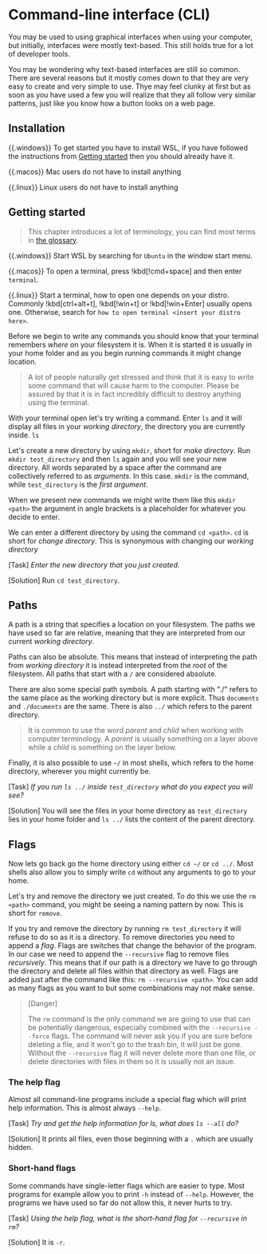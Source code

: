 # Command-line interface (CLI)

You may be used to using graphical interfaces when using your computer, but initially, interfaces were mostly text-based. This still holds true for a lot of developer tools.

You may be wondering why text-based interfaces are still so common. There are several reasons but it mostly comes down to that they are very easy to create and very simple to use. Thye may feel clunky at first but as soon as you have used a few you will realize that they all follow very similar patterns, just like you know how a button looks on a web page.

## Installation

{{.windows}}
To get started you have to install WSL, if you have followed the instructions from [Getting started](../getting_started.md) then you should already have it.

{{.macos}}
Mac users do not have to install anything

{{.linux}}
Linux users do not have to install anything

## Getting started

> This chapter introduces a lot of terminology, you can find most terms in [the glossary](../glossary.md#command-line-terms).

{{.windows}}
Start WSL by searching for `Ubuntu` in the window start menu.

{{.macos}}
To open a terminal, press !kbd[!cmd+space] and then enter `terminal`.

{{.linux}}
Start a terminal, how to open one depends on your distro. Commonly !kbd[ctrl+alt+t], !kbd[!win+t] or !kbd[!win+Enter] usually opens one. Otherwise, search for `how to open terminal <insert your distro here>`.

Before we begin to write any commands you should know that your terminal remembers _where_ on your filesystem it is. When it is started it is usually in your home folder and as you begin running commands it might change location.

> A lot of people naturally get stressed and think that it is easy to write some command that will cause harm to the computer. Please be assured by that it is in fact incredibly difficult to destroy anything using the terminal.

With your terminal open let's try writing a command. Enter `ls` and it will display all files in your _working directory_, the directory you are currently inside. `ls`

Let's create a new directory by using `mkdir`, short for _make directory_. Run `mkdir test_directory` and then `ls` again and you will see your new directory. All words separated by a space after the command are collectively referred to as _arguments_. In this case. `mkdir` is the command, while `test_directory` is the _first argument_.

When we present new commands we might write them like this `mkdir <path>` the argument in angle brackets is a placeholder for whatever you decide to enter.

We can enter a different directory by using the command `cd <path>`. `cd` is short for _change directory_. This is synonymous with changing our _working directory_

[Task]
_Enter the new directory that you just created._

[Solution]
Run `cd test_directory`.

## Paths

A path is a string that specifies a location on your filesystem. The paths we have used so far are relative, meaning that they are interpreted from our current _working directory_.

Paths can also be absolute. This means that instead of interpreting the path from _working directory_ it is instead interpreted from the _root_ of the filesystem. All paths that start with a `/` are considered absolute.

There are also some special path symbols. A path starting with "./" refers to the same place as the working directory but is more explicit. Thus `documents` and `./documents` are the same. There is also `../` which refers to the parent directory.

> It is common to use the word _parent_ and _child_ when working with computer terminology. A _parent_ is usually something on a layer above while a _child_ is something on the layer below.

Finally, it is also possible to use `~/` in most shells, which refers to the home directory, wherever you might currently be.

[Task]
_If you run `ls ../` inside `test_directory` what do you expect you will see?_

[Solution]
You will see the files in your home directory as `test_directory` lies in your home folder and `ls ../` lists the content of the parent directory.

## Flags

Now lets go back go the home directory using either `cd ~/` or `cd ../`. Most shells also allow you to simply write `cd` without any arguments to go to your home.

Let's try and remove the directory we just created. To do this we use the `rm <path>` command, you might be seeing a naming pattern by now. This is short for `remove`.

If you try and remove the directory by running `rm test_directory` it will refuse to do so as it is a directory. To remove directories you need to append a _flag_. Flags are switches that change the behavior of the program. In our case we need to append the `--recursive` flag to remove files _recursively_. This means that if our path is a directory we have to go through the directory and delete all files within that directory as well. Flags are added just after the command like this: `rm --recursive <path>`. You can add as many flags as you want to but some combinations may not make sense.

> [Danger]
>
> The `rm` command is the only command we are going to use that can be potentially dangerous, especially combined with the `--recursive --force` flags. The command will never ask you if you are sure before deleting a file, and it won't go to the trash bin, it will just be gone. Without the `--recursive` flag it will never delete more than one file, or delete directories with files in them so it is usually not an issue.

### The help flag

Almost all command-line programs include a special flag which will print help information. This is almost always `--help`.

[Task]
_Try and get the help information for ls, what does `ls --all` do?_

[Solution]
It prints all files, even those beginning with a `.` which are usually hidden.

### Short-hand flags

Some commands have single-letter flags which are easier to type. Most programs for example allow you to print `-h` instead of `--help`. However, the programs we have used so far do not allow this, it never hurts to try.

[Task]
_Using the help flag, what is the short-hand flag for `--recursive` in `rm`?_

[Solution]
It is `-r`.
